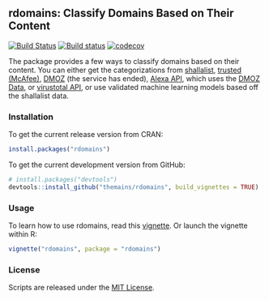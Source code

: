 ## rdomains: Classify Domains Based on Their Content

[![Build Status](https://travis-ci.org/themains/rdomains.svg?branch=master)](https://travis-ci.org/themains/rdomains)
[![Build status](https://ci.appveyor.com/api/projects/status/3vjmwn7jyf1s17e4?svg=true)](https://ci.appveyor.com/project/soodoku/rdomains)
[![codecov](https://codecov.io/gh/themains/rdomains/branch/master/graph/badge.svg)](https://codecov.io/gh/themains/rdomains)

The package provides a few ways to classify domains based on their content. You can either get the categorizations from [shallalist](http://www.shallalist.de/), [trusted (McAfee)](http://trustedsource.org), [DMOZ](https://dmoztools.net) (the service has ended), [Alexa API](http://docs.aws.amazon.com/AlexaWebInfoService/latest/), which uses the [DMOZ Data](https://dmoztools.net), or [virustotal API](http://virustotal.com), or use validated machine learning models based off the shallalist data. 

### Installation

To get the current release version from CRAN:

```r
install.packages("rdomains")
```

To get the current development version from GitHub:

```r
# install.packages("devtools")
devtools::install_github("themains/rdomains", build_vignettes = TRUE)
```

### Usage

To learn how to use rdomains, read this [vignette](vignettes/rdomains.md). Or launch the vignette within R: 

```r
vignette("rdomains", package = "rdomains")
```

### License

Scripts are released under the [MIT License](https://opensource.org/licenses/MIT).

